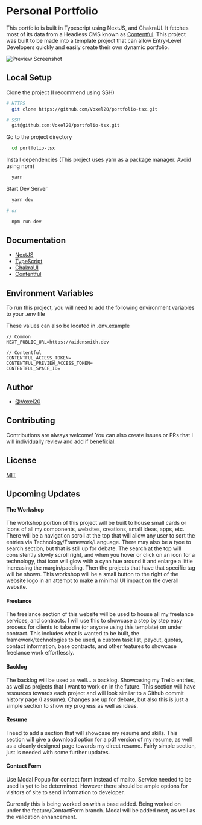 # Personal Portfolio

This portfolio is built in Typescript using NextJS, and ChakraUI.  It fetches most of its data from a Headless CMS known as [Contentful](https://www.contentful.com/).  This project was built to be made into a template project that can allow Entry-Level Developers quickly and easily create their own dynamic portfolio.


![Preview Screenshot](https://images.ctfassets.net/gpz0vzuizl3q/3KMLUQQBvb2XKBLivZ1RIS/65ced3e810d7d8655d37ced65e83e6b9/Screenshot_2022-06-21_at_13-07-34_Aiden_Smith.png?h=250)


## Local Setup

Clone the project
(I recommend using SSH)

```bash
# HTTPS
  git clone https://github.com/Voxel20/portfolio-tsx.git

# SSH
  git@github.com:Voxel20/portfolio-tsx.git
```

Go to the project directory

```bash
  cd portfolio-tsx
```

Install dependencies
(This project uses yarn as a package manager.  Avoid using npm)

```bash
  yarn
```

Start Dev Server

```bash
  yarn dev

# or

  npm run dev
```


## Documentation

- [NextJS](https://nextjs.org/docs/getting-started)
- [TypeScript](https://www.typescriptlang.org/docs/)
- [ChakraUI](https://chakra-ui.com/)
- [Contentful](https://www.contentful.com/developers/docs/)

## Environment Variables

To run this project, you will need to add the following environment variables to your .env file

These values can also be located in .env.example
```
// Common
NEXT_PUBLIC_URL=https://aidensmith.dev

// Contentful
CONTENTFUL_ACCESS_TOKEN=
CONTENTFUL_PREVIEW_ACCESS_TOKEN=
CONTENTFUL_SPACE_ID=
```
## Author
- [@Voxel20](https://www.github.com/voxel20)


## Contributing

Contributions are always welcome!  You can also create issues or PRs that I will individually review and add if beneficial.


## License

[MIT](https://choosealicense.com/licenses/mit/)

## Upcoming Updates

#### The Workshop

The workshop portion of this project will be built to house small cards or icons of all my components, websites, creations, small ideas, apps, etc.  There will be a navigation scroll at the top that will allow any user to sort the entries via Technology/Framework/Language.  There may also be a tyoe to search section, but that is still up for debate.  The search at the top will consistently slowly scroll right, and when you hover or click on an icon for a technology, that icon will glow with a cyan hue around it and enlarge a little increasing the margin/padding.  Then the projects that have that specific tag will be shown.  This workshop will be a small button to the right of the website logo in an attempt to make a minimal UI impact on the overall website.  

#### Freelance

The freelance section of this website will be used to house all my freelance services, and contracts.  I will use this to showcase a step by step easy process for clients to take me (or anyone using this template) on under contract.  This includes what is wanted to be built, the framework/technologies to be used, a custom task list, payout, quotas, contact information, base contracts, and other features to showcase freelance work effortlessly.

#### Backlog

The backlog will be used as well... a backlog.  Showcasing my Trello entries, as well as projects that I want to work on in the future.  This section will have resources towards each project and will look similar to a Github commit history page (I assume).  Changes are up for debate, but also this is just a simple section to show my progress as well as ideas.

#### Resume

I need to add a section that will showcase my resume and skills.  This section will give a download option for a pdf version of my resume, as well as a cleanly designed page towards my direct resume.  Fairly simple section, just is needed with some further updates.

#### Contact Form
Use Modal Popup for contact form instead of mailto.  Service needed to be used is yet to be determined.  However there should be ample options for visitors of site to send information to developer.

Currently this is being worked on with a base added. Being worked on under the feature/ContactForm branch.  Modal will be added next, as well as the validation enhancement.
